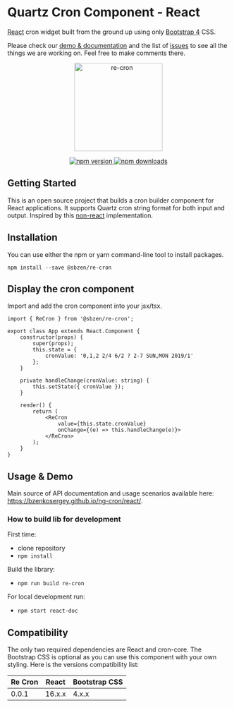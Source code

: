 # Quartz Cron Component - React

[React](https://reactjs.org/) cron widget built from the ground up using only [Bootstrap 4](https://getbootstrap.com/) CSS.

Please check our [demo & documentation](https://bzenkosergey.github.io/ng-cron/react/) and the list of
[issues](https://github.com/bzenkosergey/ng-cron/issues) to see all the things we are working on. Feel free to make comments there.

<p align="center">
	<a href="https://bzenkosergey.github.io/ng-cron/react/">
		<img
			width="200"
			src="https://bzenkosergey.github.io/ng-cron/react/assets/logo.png"
			alt="re-cron">
	</a>
</p>

<p align="center">
	<a href="https://badge.fury.io/js/%40sbzen%2Fre-cron">
		<img
			src="https://badge.fury.io/js/%40sbzen%2Fre-cron.svg"
			alt="npm version">
	</a>
	<a href="https://npmjs.org/%40sbzen%2Fre-cron">
		<img
			src="https://img.shields.io/npm/dm/%40sbzen%2Fre-cron.svg"
			alt="npm downloads">
	</a>
</p>

## Getting Started

This is an open source project that builds a cron builder component for React applications.
It supports Quartz cron string format for both input and output.
Inspired by this [non-react](https://www.freeformatter.com/cron-expression-generator-quartz.html) implementation.

## Installation
You can use either the npm or yarn command-line tool to install packages.
```
npm install --save @sbzen/re-cron
```

## Display the cron component
Import and add the cron component into your jsx/tsx.

```
import { ReCron } from '@sbzen/re-cron';

export class App extends React.Component {
    constructor(props) {
        super(props);
        this.state = {
            cronValue: '0,1,2 2/4 6/2 ? 2-7 SUN,MON 2019/1'
        };
    }

    private handleChange(cronValue: string) {
        this.setState({ cronValue });
    }

    render() {
        return (
			<ReCron
				value={this.state.cronValue}
				onChange={(e) => this.handleChange(e)}>
			</ReCron>
        );
    }
}
```

## Usage & Demo
Main source of API documentation and usage scenarios available here: https://bzenkosergey.github.io/ng-cron/react/.

### How to build lib for development

First time:
 - clone repository
 - `npm install`

Build the library:
 - `npm run build re-cron`

For local development run:
 - `npm start react-doc`

## Compatibility

The only two required dependencies are React and cron-core.
The Bootstrap CSS is optional as you can use this component with your own styling.
Here is the versions compatibility list:

| Re Cron          |    React    |  Bootstrap CSS |
| -------------    | ------------- | -------------- |
| 0.0.1            | 16.x.x         | 4.x.x          |
